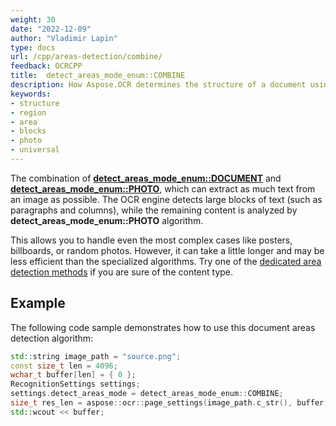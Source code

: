 ```yaml
---
weight: 30
date: "2022-12-09"
author: "Vladimir Lapin"
type: docs
url: /cpp/areas-detection/combine/
feedback: OCRCPP
title:  detect_areas_mode_enum::COMBINE
description: How Aspose.OCR determines the structure of a document using the detect_areas_mode_enum::COMBINE algorithm.
keywords:
- structure
- region
- area
- blocks
- photo
- universal
---
```


The combination of [**detect_areas_mode_enum::DOCUMENT**](/ocr/cpp/areas-detection/document/) and [**detect_areas_mode_enum::PHOTO**](/ocr/cpp/areas-detection/photo/), which can extract as much text from an image as possible. The OCR engine detects large blocks of text (such as paragraphs and columns), while the remaining content is analyzed by **detect_areas_mode_enum::PHOTO** algorithm.

This allows you to handle even the most complex cases like posters, billboards, or random photos. However, it can take a little longer and may be less efficient than the specialized algorithms. Try one of the [dedicated area detection methods](/ocr/cpp/areas-detection/#area-detection-modes) if you are sure of the content type.

## Example

The following code sample demonstrates how to use this document areas detection algorithm:

```cpp
std::string image_path = "source.png";
const size_t len = 4096;
wchar_t buffer[len] = { 0 };
RecognitionSettings settings;
settings.detect_areas_mode = detect_areas_mode_enum::COMBINE;
size_t res_len = aspose::ocr::page_settings(image_path.c_str(), buffer, len, settings);
std::wcout << buffer;
```
